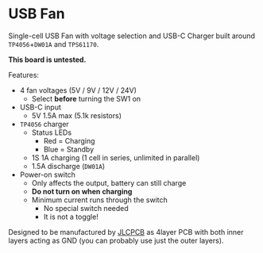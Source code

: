 # USB Fan

Single-cell USB Fan with voltage selection and USB-C Charger built around `TP4056`+`DW01A` and `TPS61170`.

**This board is untested.**

Features:
- 4 fan voltages (5V / 9V / 12V / 24V)
  - Select **before** turning the SW1 on
- USB-C input
  - 5V 1.5A max (5.1k resistors)
- `TP4056` charger
  - Status LEDs
    - Red = Charging
    - Blue = Standby
  - 1S 1A charging (1 cell in series, unlimited in parallel)
  - 1.5A discharge (`DW01A`)
- Power-on switch
  - Only affects the output, battery can still charge
  - **Do not turn on when charging**
  - Minimum current runs through the switch
    - No special switch needed
    - It is not a toggle!

Designed to be manufactured by [JLCPCB](https://jlcpcb.com/) as 4layer PCB with both inner layers acting as GND (you can probably use just the outer layers).
